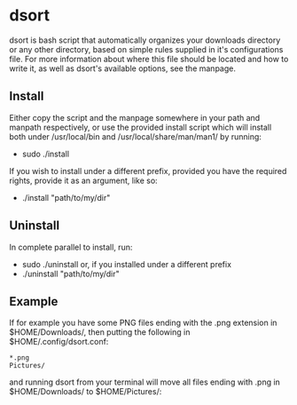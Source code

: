 # dsort

dsort is bash script that automatically organizes your downloads
directory or any other directory, based on simple rules supplied
in it's configurations file. For more information about where this
file should be located and how to write it, as well as dsort's
available options, see the manpage.

## Install

Either copy the script and the manpage somewhere in your path and
manpath respectively, or use the provided install script which will
install both under /usr/local/bin and /usr/local/share/man/man1/ by
running:
- sudo ./install

If you wish to install under a different prefix, provided you have
the required rights, provide it as an argument, like so:
- ./install "path/to/my/dir"

## Uninstall

In complete parallel to install, run:
- sudo ./uninstall
or, if you installed under a different prefix
- ./uninstall "path/to/my/dir"

## Example

If for example you have some PNG files ending with the .png extension
in $HOME/Downloads/, then putting the following in $HOME/.config/dsort.conf:

```
*.png
Pictures/
```
and running dsort from your terminal will move all files ending with
.png in $HOME/Downloads/ to $HOME/Pictures/:
